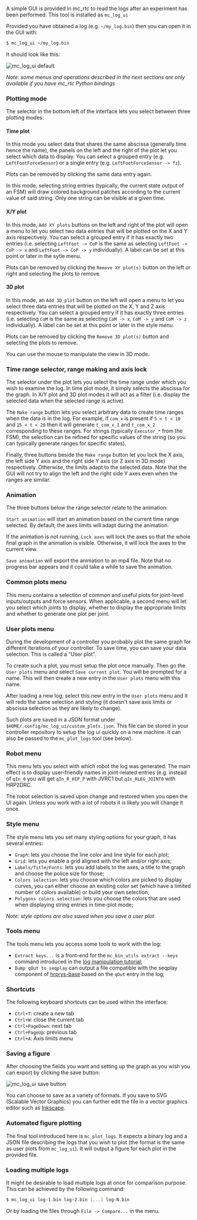 A simple GUI is provided in mc\_rtc to read the logs after an experiment
has been performed. This tool is installed as `mc_log_ui`

Provided you have obtained a log (e.g. `~/my_log.bin`) then you can open it in the GUI with:

```bash
$ mc_log_ui ~/my_log.bin
```

It should look like this:

<img src="img/mc_log_ui.png" class="img-fluid" alt="mc_log_ui default" />

<em>Note: some menus and operations described in the next sections are only available if you have mc\_rtc Python bindings</em>

### Plotting mode

The selector in the bottom left of the interface lets you select between three plotting modes:

#### Time plot

In this mode you select data that shares the same abscissa (generally time hence the name), the panels on the left and the right of the plot let you select which data to display. You can select a grouped entry (e.g. `LeftFootForceSensor`) or a single entry (e.g. `LeftFootForceSensor -> fz`).

Plots can be removed by clicking the same data entry again.

In this mode, selecting string entries (typically, the current state output of an FSM) will draw colored background patches according to the current value of said string. Only one string can be visible at a given time.

#### X/Y plot

In this mode, `Add XY plots` buttons on the left and right of the plot will open a menu to let you select two data entries that will be plotted on the X and Y axis respectively. You can select a grouped entry if it has exactly two entries (i.e. selecting `LeftFoot -> CoP` is the same as selecting `LeftFoot -> CoP -> x` and `LeftFoot -> CoP -> y` individually). A label can be set at this point or later in the sytle menu.

Plots can be removed by clicking the `Remove XY plot(s)` button on the left or right and selecting the plots to remove.

#### 3D plot

In this mode, an `Add 3D plot` button on the left will open a menu to let you select three data entries that will be plotted on the X, Y and Z axis respectively. You can select a grouped entry if it has exactly three entries (i.e. selecting `CoM` is the same as selecting `CoM -> x`, `CoM -> y` and `CoM -> z` individually). A label can be set at this point or later in the style menu.

Plots can be removed by clicking the `Remove 3D plot(s)` button and selecting the plots to remove.

You can use the mouse to manipulate the view in 3D mode.

### Time range selector, range making and axis lock

The selector under the plot lets you select the time range under which you wish to examine the log. In time plot mode, it simply selects the abscissa for the graph. In X/Y plot and 3D plot modes it will act as a filter (i.e. display the selected data when the selected range is active).

The `Make range` button lets you select arbitrary data to create time ranges when the data is in the log. For example, if `com_x` is present if `5 < t < 10` and `15 < t < 20` then it will generate `t_com_x_1` and `t_com_x_2` corresponding to these ranges. For strings (typically `Executor_*` from the FSM), the selection can be refined for specific values of the string (so you can typically generate ranges for specific states).

Finally, three buttons beside the `Make range` button let you lock the X axis, the left side Y axis and the right side Y axis (or Z axis in 3D mode) respectively. Otherwise, the limits adapt to the selected data. Note that the GUI will not try to align the left and the right side Y axes even when the ranges are similar.

### Animation

The three buttons below the range selector relate to the animation:

`Start animation` will start an animation based on the current time range selected. By default, the axes limits will adapt during the animation.

If the animation is not running, `Lock axes` will lock the axes so that the whole final graph in the animation is visible. Otherwise, it will lock the axes to the current view.

`Save animation` will export the animation to an mp4 file. Note that no progress bar appears and it could take a while to save the animation.

### Common plots menu

This menu contains a selection of common and useful plots for joint-level inputs/outputs and force sensors. When applicable, a second menu will let you select which joints to display, whether to display the appropriate limits and whether to generate one plot per joint.

### User plots menu

During the development of a controller you probably plot the same graph for different iterations of your controller. To save time, you can save your data selection. This is called a "User plot".

To create such a plot, you must setup the plot once manually. Then go the `User plots` menu and select `Save current plot`. You will be prompted for a name. This will then create a new entry in the `User plots` menu with this name.

After loading a new log, select this new entry in the `User plots` menu and it will redo the same selection and styling (it doesn't save axis limits or abscissa selection as they are likely to change).

Such plots are saved in a JSON format under `$HOME/.config/mc_log_ui/custom_plots.json`. This file can be stored in your controller repository to setup the log ui quickly on a new machine. It can also be passed to the `mc_plot_logs` tool (see below).

### Robot menu

This menu lets you select with which robot the log was generated. The main effect is to display user-friendly names in joint-related entries (e.g. instead of `qIn_0` you will get `qIn_R_HIP_P` with JVRC1 but `qIn_RLEG_JOINT0` with HRP2DRC.

The robot selection is saved upon change and restored when you open the UI again. Unless you work with a lot of robots it is likely you will change it once.

### Style menu

The style menu lets you set many styling options for your graph, it has several entries:

- `Graph`: lets you choose the line color and line style for each plot;
- `Grid`: lets you enable a grid aligned with the left and/or right axis;
- `Labels/Title/Fonts`: lets you add labels to the axes, a title to the graph and choose the police size for those;
- `Colors selection`: lets you choose which colors are picked to display curves, you can either choose an existing color set (which have a limited number of colors available) or build your own selection;
- `Polygons colors selection`: lets you choose the colors that are used when displaying string entries in time-plot mode;

_Note: style options are also saved when you save a user plot_

### Tools menu

The tools menu lets you access some tools to work with the log:

- `Extract keys...` is a front-end for the `mc_bin_utils extract --keys` command introduced in the [log manipulation tutorial](mc_log_utils.html);
- `Dump qOut to seqplay` can output a file compatible with the seqplay component of [hrprys-base](https://github.com/fkanehiro/hrpsys-base) based on the `qOut` entry in the log;

### Shortcuts

The following keyboard shortcuts can be used within the interface:

- `Ctrl+T`: create a new tab
- `Ctrl+W`: close the current tab
- `Ctrl+PageDown`: next tab
- `Ctrl+PageUp`: previous tab
- `Ctrl+A`: Axis limits menu

### Saving a figure

After choosing the fields you want and setting up the graph as you wish you can export by clicking the save button:

<img src="img/mc_log_ui_save.png" class="img-fluid" alt="mc_log_ui save button" />

You can choose to save as a variety of formats. If you save to SVG (Scalable Vector Graphics) you can further edit the file in a vector graphics editor such as [Inkscape](https://inkscape.org).

### Automated figure plotting

The final tool introduced here is `mc_plot_logs`. It expects a binary log and a JSON file describing the logs that you wish to plot (the format is the same as user plots from `mc_log_ui`). It will output a figure for each plot in the provided file.

### Loading multiple logs

It might be desirable to load multiple logs at once for comparison purpose. This can be achieved by the following command:

```bash
$ mc_log_ui log-1.bin log-2.bin [...] log-N.bin
```

Or by loading the files through `File -> Compare...` in the menu.
